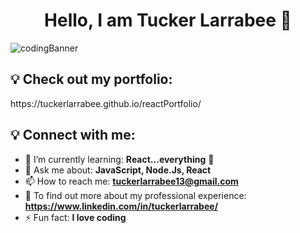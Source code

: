 <h1 align="center"> Hello, I am Tucker Larrabee 👋 </h1>


![codingBanner](https://user-images.githubusercontent.com/94421867/163398321-1f711af9-8be5-465b-ba1c-d6cf7664b2b2.png)

<h2>💡 Check out my portfolio: </h2>
   https://tuckerlarrabee.github.io/reactPortfolio/

<h2>💡 Connect with me: </h2>


<!--
**TuckerLarrabee/TuckerLarrabee** is a ✨ _special_ ✨ repository because its `README.md` (this file) appears on your GitHub profile.
-->

- 🌱 I’m currently learning: **React...everything** 🤣
- 💬 Ask me about: **JavaScript, Node.Js, React**
- 📫 How to reach me: **tuckerlarrabee13@gmail.com**
- 📄 To find out more about my professional experience: **https://www.linkedin.com/in/tuckerlarrabee/**
- ⚡ Fun fact: **I love coding**
<!-- 👯 I’m looking to collaborate on ... -->
<!-- 🔭 I’m currently working on -->



<!-- <h2> 🌐 Languages and Tools : </h2> -->
